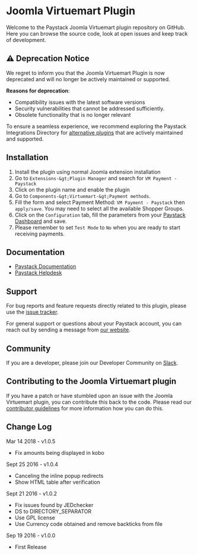 
# Joomla Virtuemart Plugin

Welcome to the Paystack Joomla Virtuemart plugin repository on GitHub. 
Here you can browse the source code, look at open issues and keep track of development.

## :warning: **Deprecation Notice**

We regret to inform you that the Joomla Virtuemart Plugin is now deprecated and will no longer be actively maintained or supported.

**Reasons for deprecation**:
- Compatibility issues with the latest software versions
- Security vulnerabilities that cannot be addressed sufficiently.
- Obsolete functionality that is no longer relevant

To ensure a seamless experience, we recommend exploring the Paystack Integrations Directory for [alternative plugins](https://paystack.com/gh/integrations?category=cart#:~:text=Online-,Store,-Site%20Builder) that are actively maintained and supported.

## Installation 

1. Install the plugin using normal Joomla extension installation
2. Go to `Extensions-&gt;Plugin Manager` and search for `VM Payment - Paystack`
3. Click on the plugin name and enable the plugin
4. Go to `Components-&gt;Virtuemart-&gt;Payment methods`.
6. Fill the form and select Payment Method: `VM Payment - Paystack` then `apply/save`. You may need to select all the available Shopper Groups.
7. Click on the `Configuration` tab, fill the parameters from your [Paystack Dashboard](https://dashboard.paystack.com/#/settings/developer) and save.
8. Please remember to set `Test Mode` to `No` when you are ready to start receiving payments.

## Documentation

* [Paystack Documentation](https://developers.paystack.co/v2.0/docs/)
* [Paystack Helpdesk](https://paystack.com/help)

## Support

For bug reports and feature requests directly related to this plugin, please use the [issue tracker](https://github.com/PaystackHQ/plugin-joomla-virtuemart/issues). 

For general support or questions about your Paystack account, you can reach out by sending a message from [our website](https://paystack.com/contact).

## Community

If you are a developer, please join our Developer Community on [Slack](https://slack.paystack.com).

## Contributing to the Joomla Virtuemart plugin

If you have a patch or have stumbled upon an issue with the Joomla Virtuemart plugin, you can contribute this back to the code. Please read our [contributor guidelines](https://github.com/PaystackHQ/plugin-joomla-virtuemart/blob/master/CONTRIBUTING.md) for more information how you can do this.

## Change Log
Mar 14 2018 - v1.0.5
- Fix amounts being displayed in kobo

Sept 25 2016 - v1.0.4
- Canceling the inline popup redirects
- Show HTML table after verification

Sept 21 2016 - v1.0.2
- Fix issues found by JEDchecker
- DS to DIRECTORY_SEPARATOR
- Use GPL license
- Use Currency code obtained and remove backticks from file

Sep 19 2016 - v1.0.0
- First Release
